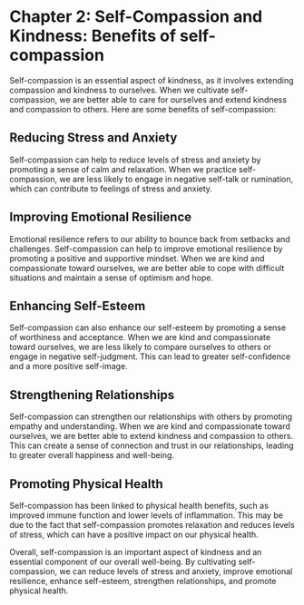 Chapter 2: Self-Compassion and Kindness: Benefits of self-compassion
====================================================================

Self-compassion is an essential aspect of kindness, as it involves extending compassion and kindness to ourselves. When we cultivate self-compassion, we are better able to care for ourselves and extend kindness and compassion to others. Here are some benefits of self-compassion:

Reducing Stress and Anxiety
---------------------------

Self-compassion can help to reduce levels of stress and anxiety by promoting a sense of calm and relaxation. When we practice self-compassion, we are less likely to engage in negative self-talk or rumination, which can contribute to feelings of stress and anxiety.

Improving Emotional Resilience
------------------------------

Emotional resilience refers to our ability to bounce back from setbacks and challenges. Self-compassion can help to improve emotional resilience by promoting a positive and supportive mindset. When we are kind and compassionate toward ourselves, we are better able to cope with difficult situations and maintain a sense of optimism and hope.

Enhancing Self-Esteem
---------------------

Self-compassion can also enhance our self-esteem by promoting a sense of worthiness and acceptance. When we are kind and compassionate toward ourselves, we are less likely to compare ourselves to others or engage in negative self-judgment. This can lead to greater self-confidence and a more positive self-image.

Strengthening Relationships
---------------------------

Self-compassion can strengthen our relationships with others by promoting empathy and understanding. When we are kind and compassionate toward ourselves, we are better able to extend kindness and compassion to others. This can create a sense of connection and trust in our relationships, leading to greater overall happiness and well-being.

Promoting Physical Health
-------------------------

Self-compassion has been linked to physical health benefits, such as improved immune function and lower levels of inflammation. This may be due to the fact that self-compassion promotes relaxation and reduces levels of stress, which can have a positive impact on our physical health.

Overall, self-compassion is an important aspect of kindness and an essential component of our overall well-being. By cultivating self-compassion, we can reduce levels of stress and anxiety, improve emotional resilience, enhance self-esteem, strengthen relationships, and promote physical health.


